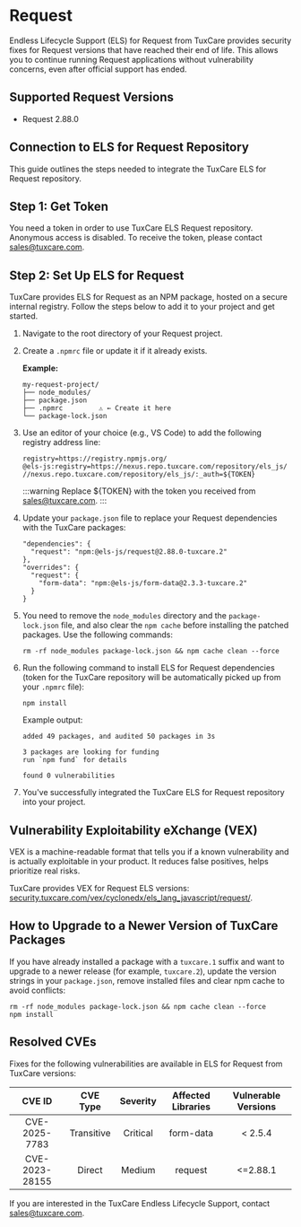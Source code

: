 # Request

Endless Lifecycle Support (ELS) for Request from TuxCare provides security fixes for Request versions that have reached their end of life. This allows you to continue running Request applications without vulnerability concerns, even after official support has ended.

## Supported Request Versions

* Request 2.88.0

## Connection to ELS for Request Repository

This guide outlines the steps needed to integrate the TuxCare ELS for Request repository.

## Step 1: Get Token

You need a token in order to use TuxCare ELS Request repository. Anonymous access is disabled. To receive the token, please contact [sales@tuxcare.com](mailto:sales@tuxcare.com).

## Step 2: Set Up ELS for Request

TuxCare provides ELS for Request as an NPM package, hosted on a secure internal registry. Follow the steps below to add it to your project and get started.

1. Navigate to the root directory of your Request project.
2. Create a `.npmrc` file or update it if it already exists.

   **Example:**

   ```text
   my-request-project/
   ├── node_modules/
   ├── package.json
   ├── .npmrc         ⚠️ ← Create it here
   └── package-lock.json
   ```

3. Use an editor of your choice (e.g., VS Code) to add the following registry address line:

   <CodeWithCopy>

   ```text
   registry=https://registry.npmjs.org/
   @els-js:registry=https://nexus.repo.tuxcare.com/repository/els_js/
   //nexus.repo.tuxcare.com/repository/els_js/:_auth=${TOKEN}
   ```

   </CodeWithCopy>

   :::warning
   Replace ${TOKEN} with the token you received from [sales@tuxcare.com](mailto:sales@tuxcare.com).
   :::

4. Update your `package.json` file to replace your Request dependencies with the TuxCare packages:

     <CodeWithCopy>

     ```text
     "dependencies": {
       "request": "npm:@els-js/request@2.88.0-tuxcare.2"
     },
     "overrides": {
       "request": {
         "form-data": "npm:@els-js/form-data@2.3.3-tuxcare.2"
       }
     }
     ```

     </CodeWithCopy>

5. You need to remove the `node_modules` directory and the `package-lock.json` file, and also clear the `npm cache` before installing the patched packages. Use the following commands:
   
   <CodeWithCopy>

   ```text
   rm -rf node_modules package-lock.json && npm cache clean --force
   ```

   </CodeWithCopy>

6. Run the following command to install ELS for Request dependencies (token for the TuxCare repository will be automatically picked up from your `.npmrc` file):

   <CodeWithCopy>

   ```text
   npm install
   ```

   </CodeWithCopy>

   Example output:

   ```text
   added 49 packages, and audited 50 packages in 3s

   3 packages are looking for funding
   run `npm fund` for details

   found 0 vulnerabilities
   ```

7. You've successfully integrated the TuxCare ELS for Request repository into your project.

## Vulnerability Exploitability eXchange (VEX) 

VEX is a machine-readable format that tells you if a known vulnerability and is actually exploitable in your product. It reduces false positives, helps prioritize real risks.

TuxCare provides VEX for Request ELS versions: [security.tuxcare.com/vex/cyclonedx/els_lang_javascript/request/](https://security.tuxcare.com/vex/cyclonedx/els_lang_javascript/request/).

## How to Upgrade to a Newer Version of TuxCare Packages

If you have already installed a package with a `tuxcare.1` suffix and want to upgrade to a newer release (for example, `tuxcare.2`), update the version strings in your `package.json`, remove installed files and clear npm cache to avoid conflicts:

  <CodeWithCopy>

  ```text
  rm -rf node_modules package-lock.json && npm cache clean --force
  npm install
  ```

  </CodeWithCopy>

## Resolved CVEs

Fixes for the following vulnerabilities are available in ELS for Request from TuxCare versions:

| CVE ID         |  CVE Type  | Severity | Affected Libraries | Vulnerable Versions |
| :------------: |:----------:|:--------:|:------------------:|:------------------:|
| CVE-2025-7783  | Transitive | Critical |     form-data      |      < 2.5.4      |
| CVE-2023-28155  |   Direct   |  Medium  |      request       |      <=2.88.1      |

If you are interested in the TuxCare Endless Lifecycle Support, contact [sales@tuxcare.com](mailto:sales@tuxcare.com).
